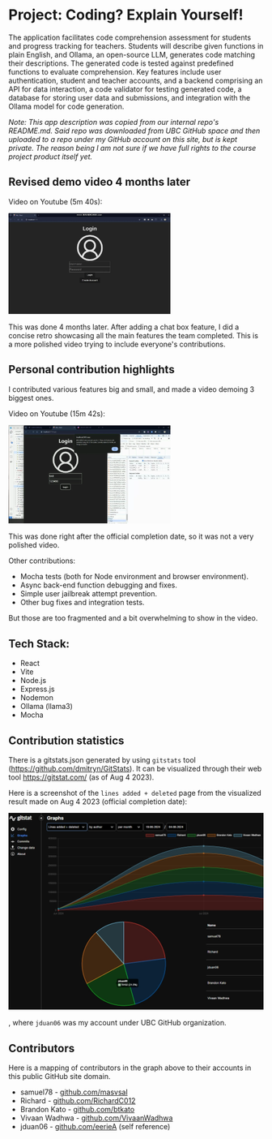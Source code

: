 # Project: Coding? Explain Yourself!

The application facilitates code comprehension assessment for students and progress tracking for teachers. Students will describe given functions in plain English, and Ollama, an open-source LLM, generates code matching their descriptions. The generated code is tested against predefined functions to evaluate comprehension. Key features include user authentication, student and teacher accounts, and a backend comprising an API for data interaction, a code validator for testing generated code, a database for storing user data and submissions, and integration with the Ollama model for code generation.

*Note: This app description was copied from our internal repo's README.md. Said repo was downloaded from UBC GitHub space and then uploaded to a repo under my GitHub account on this site, but is kept private. The reason being I am not sure if we have full rights to the course project product itself yet.*

## Revised demo video 4 months later

Video on Youtube (5m 40s):

[<img alt="screenshot" src="/resources/Project retro 2 screenshot.jpg" width="320">](https://youtu.be/QplI0PaIAOo)

This was done 4 months later. After adding a chat box feature, I did a concise retro showcasing all the main features the team completed. This is a more polished video trying to include everyone's contributions.

## Personal contribution highlights

I contributed various features big and small, and made a video demoing 3 biggest ones.

Video on Youtube (15m 42s):

[<img alt="screenshot" src="/resources/cpsc 310 retro screenshot.png" width="320">](https://youtu.be/o3GTKvYnayI)

This was done right after the official completion date, so it was not a very polished video.

Other contributions:
- Mocha tests (both for Node environment and browser environment).
- Async back-end function debugging and fixes.
- Simple user jailbreak attempt prevention.
- Other bug fixes and integration tests.

But those are too fragmented and a bit overwhelming to show in the video.

## Tech Stack:

- React
- Vite
- Node.js
- Express.js
- Nodemon
- Ollama (llama3)
- Mocha

## Contribution statistics

There is a gitstats.json generated by using `gitstats` tool (https://github.com/dmitryn/GitStats). It can be visualized through their web tool https://gitstat.com/ (as of Aug 4 2023).

Here is a screenshot of the `lines added + deleted` page from the visualized result made on Aug 4 2023 (official completion date):

<img alt="screenshot" src="/resources/gitstats vis.jpg" width="540">

, where `jduan06` was my account under UBC GitHub organization.

## Contributors

Here is a mapping of contributors in the graph above to their accounts in this public GitHub site domain.

- samuel78 - [github.com/masvsal](https://github.com/masvsal)
- Richard - [github.com/RichardC012](https://github.com/RichardC012)
- Brandon Kato - [github.com/btkato](https://github.com/btkato)
- Vivaan Wadhwa - [github.com/VivaanWadhwa](https://github.com/VivaanWadhwa)
- jduan06 - [github.com/eerieA](https://github.com/eerieA) (self reference)
